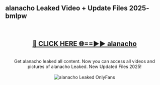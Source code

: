 <h2>alanacho Leaked Video + Update Files 2025- bmlpw</h2>
<br>
<div align="center">
<h2><a href="https://libra.edu.pl?alanacho" rel="nofollow">🔴 CLICK HERE 🌐==►► alanacho</a></h2>
<br>
Get alanacho leaked all content. Now you can access all videos and pictures of alanacho Leaked. New Updated Files 2025!
<br>
<br>
<a href="https://libra.edu.pl?alanacho" rel="nofollow" data-target="animated-image.originalLink"><img src="https://i.ibb.co.com/WyWwxjT/player-gif2.gif" alt="alanacho Leaked OnlyFans" style="max-width: 100%; display: inline-block;" data-target="animated-image.originalImage"></a>
</div>
<br>